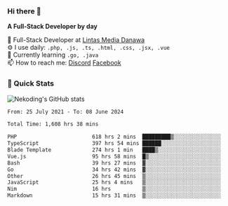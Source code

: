 ### Hi there 👋

**A Full-Stack Developer by day**

🔭 Full-Stack Developer at [Lintas Media Danawa](https://www.lintasmediadanawa.com/)  
⚙️ I use daily: `.php, .js, .ts, .html, .css, .jsx, .vue`  
🌱 Currently learning `.go, .java`  
📫 How to reach me: [Discord](https://discordapp.com/users/984448732999327766)  [Facebook](https://fb.me/tyvandi)  

### 🚀 Quick Stats  

![Nekoding's GitHub stats](https://github-readme-stats.vercel.app/api?username=nekoding&show_icons=true)

<!--START_SECTION:waka-->

```txt
From: 25 July 2021 - To: 08 June 2024

Total Time: 1,608 hrs 38 mins

PHP                        618 hrs 2 mins  █████████▒░░░░░░░░░░░░░░░   37.79 %
TypeScript                 397 hrs 54 mins ██████░░░░░░░░░░░░░░░░░░░   24.33 %
Blade Template             274 hrs 1 min   ████▒░░░░░░░░░░░░░░░░░░░░   16.76 %
Vue.js                     95 hrs 58 mins  █▒░░░░░░░░░░░░░░░░░░░░░░░   05.87 %
Bash                       39 hrs 27 mins  ▓░░░░░░░░░░░░░░░░░░░░░░░░   02.41 %
Go                         34 hrs 42 mins  ▓░░░░░░░░░░░░░░░░░░░░░░░░   02.12 %
Other                      26 hrs 45 mins  ▒░░░░░░░░░░░░░░░░░░░░░░░░   01.64 %
JavaScript                 25 hrs 4 mins   ▒░░░░░░░░░░░░░░░░░░░░░░░░   01.53 %
Nim                        16 hrs          ▒░░░░░░░░░░░░░░░░░░░░░░░░   00.98 %
Markdown                   15 hrs 31 mins  ▒░░░░░░░░░░░░░░░░░░░░░░░░   00.95 %
```

<!--END_SECTION:waka-->

<!--
**nekoding/nekoding** is a ✨ _special_ ✨ repository because its `README.md` (this file) appears on your GitHub profile.

Here are some ideas to get you started:

- 🔭 I’m currently working on ...
- 🌱 I’m currently learning ...
- 👯 I’m looking to collaborate on ...
- 🤔 I’m looking for help with ...
- 💬 Ask me about ...
- 📫 How to reach me: ...
- 😄 Pronouns: ...
- ⚡ Fun fact: ...
-->
